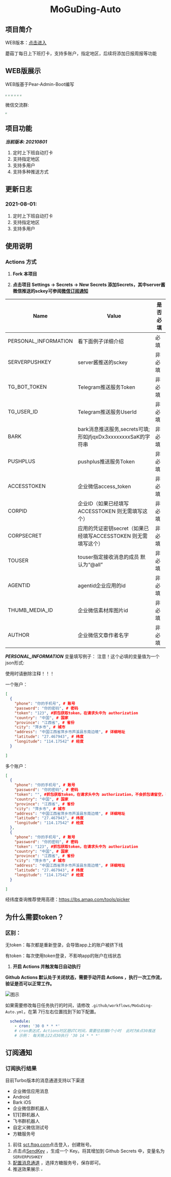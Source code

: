 <div align="center">
<h1 align="center">
MoGuDing-Auto
</h1>
</div>


## 项目简介

WEB版本：[点击进入](http://www.lftools.ltd/) 

蘑菇丁每日上下班打卡，支持多账户，指定地区，后续将添加日报周报等功能

## WEB版展示
WEB版基于Pear-Admin-Boot编写

<img src="docs/IMG/web1.png" style="zoom:33%;" />
<img src="docs/IMG/web2.png" style="zoom:33%;" />
<img src="docs/IMG/web3.png" style="zoom:33%;" />
<img src="docs/IMG/web4.png" style="zoom:33%;" />
<img src="docs/IMG/web5.png" style="zoom:33%;" />
<img src="docs/IMG/web6.png" style="zoom:33%;" />

微信交流群:

<img src="https://img02.sogoucdn.com/app/a/100540022/2021082514141868894729.png" style="zoom:33%;" />



## 项目功能

***当前版本:  20210801***

1. 定时上下班自动打卡
2. 支持指定地区
3. 支持多用户
4. 支持多种推送方式


## 更新日志

### 2021-08-01:

1. 定时上下班自动打卡
2. 支持指定地区
3. 支持多用户



## 使用说明

### Actions 方式

1. **Fork 本项目**

2. **点击项目 Settings -> Secrets -> New Secrets 添加Secrets，其中server酱微信推送的sckey可参阅[微信订阅通知](#微信订阅通知)**

| Name                 | Value                                                        | 是否必填 |
| -------------------- | ------------------------------------------------------------ | -------- |
| PERSONAL_INFORMATION | 看下面例子详细介绍                                           | 必填     |
| SERVERPUSHKEY        | server酱推送的sckey                                          | 非必填   |
| TG_BOT_TOKEN         | Telegram推送服务Token                                        | 非必填   |
| TG_USER_ID           | Telegram推送服务UserId                                       | 非必填   |
| BARK                 | bark消息推送服务,secrets可填;形如jfjqxDx3xxxxxxxxSaK的字符串 | 非必填   |
| PUSHPLUS             | pushplus推送服务Token                                        | 非必填   |
| ACCESSTOKEN          | 企业微信access_token                                         | 非必填   |
| CORPID               | 企业ID（如果已经填写ACCESSTOKEN  则无需填写这个）            | 非必填   |
| CORPSECRET           | 应用的凭证密钥secret（如果已经填写ACCESSTOKEN  则无需填写这个） | 非必填   |
| TOUSER               | touser指定接收消息的成员  默认为“@all”                       | 非必填   |
| AGENTID              | agentid企业应用的id                                          | 非必填   |
| THUMB_MEDIA_ID       | 企业微信素材库图片id                                         | 非必填   |
| AUTHOR               | 企业微信文章作者名字                                         | 非必填   |

***PERSONAL_INFORMATION***     变量填写例子：
注意！这个必填的变量值为一个json形式:

使用时请删除注释！！！

一个账户：

```json
[
  {
    "phone": "你的手机号", # 账号
    "password": "你的密码", # 密码
    "token": "123", #抓包获取token，在请求头中为 authorization
    "country": "中国", # 国家
    "province": "江西省", # 省份
    "city": "萍乡市", # 城市  
    "address": "中国江西省萍乡市芦溪县东南边境", # 详细地址
    "latitude": "27.467943", # 纬度
    "longitude": "114.17542" # 经度
  }
  
]
```

多个账户：

```json
[
  {
    "phone": "你的手机号", # 账号
    "password": "你的密码", # 密码
    "token": "", #抓包获取token，在请求头中为 authorization，不会抓包请留空，不要删除
    "country": "中国", # 国家
    "province": "江西省", # 省份
    "city": "萍乡市", # 城市  
    "address": "中国江西省萍乡市芦溪县东南边境", # 详细地址
    "latitude": "27.467943", # 纬度
    "longitude": "114.17542" # 经度
  },
  {
    "phone": "你的手机号", # 账号
    "password": "你的密码", # 密码
    "token": "123", #抓包获取token，在请求头中为 authorization
    "country": "中国", # 国家
    "province": "江西省", # 省份
    "city": "萍乡市", # 城市  
    "address": "中国江西省萍乡市芦溪县东南边境", # 详细地址
    "latitude": "27.467943", # 纬度
    "longitude": "114.17542" # 经度
  }
  
]
```

经纬度查询推荐使用高德：https://lbs.amap.com/tools/picker



## 为什么需要token？

### 区别：

无token：每次都是重新登录，会导致app上的账户被挤下线

有token：每次使用token登录，不影响app的账户在线状态



1. **开启 Actions 并触发每日自动执行**

**Github Actions 默认处于关闭状态，需要手动开启 Actions ，执行一次工作流，验证是否可以正常工作。**

![图示](docs/IMG/actions.jpg)

如果需要修改每日任务执行的时间，请修改 `.github/workflows/MoGuDing-Auto.yml`，在第 7行左右位置找到下如下配置。

```yml
  schedule:
    - cron: '30 0 * * *'
    # cron表达式，Actions时区是UTC时间，需要往前推8个小时  此时为8点30推送
    # 示例： 每天晚上22点30执行 '30 14 * * *'
```

## 订阅通知

### 订阅执行结果

目前Turbo版本的消息通道支持以下渠道

- 企业微信应用消息
- Android
- Bark iOS
- 企业微信群机器人
- 钉钉群机器人
- 飞书群机器人
- 自定义微信测试号
- 方糖服务号

1. 前往 [sct.ftqq.com](https://sct.ftqq.com/sendkey)点击登入，创建账号。
2. 点击点[SendKey](https://sct.ftqq.com/sendkey) ，生成一个 Key。将其增加到 Github Secrets 中，变量名为 `SERVERPUSHKEY`
3. [配置消息通道](https://sct.ftqq.com/forward) ，选择方糖服务号，保存即可。
4. 推送效果展示
   <img src="docs/IMG/ysxg1.jpg" style="zoom:33%;" />
